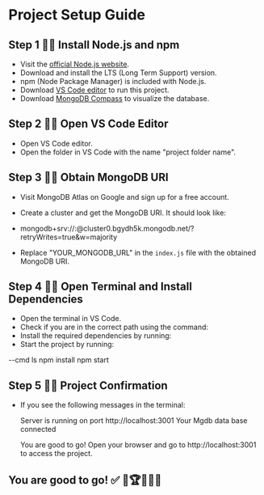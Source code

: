 # Project Setup Guide

## Step 1 🎯🎯 Install Node.js and npm

- Visit the [official Node.js website](https://nodejs.org/).
- Download and install the LTS (Long Term Support) version.
- npm (Node Package Manager) is included with Node.js.
- Download [VS Code editor](https://code.visualstudio.com/) to run this project.
- Download [MongoDB Compass](https://www.mongodb.com/try/download/compass) to visualize the database.

## Step 2 🎯🎯 Open VS Code Editor

- Open VS Code editor.
- Open the folder in VS Code with the name "project folder name".

## Step 3 🎯🎯 Obtain MongoDB URI

- Visit MongoDB Atlas on Google and sign up for a free account.
- Create a cluster and get the MongoDB URI. It should look like:
- mongodb+srv://<username>:<password>@cluster0.bgydh5k.mongodb.net/?retryWrites=true&w=majority

- Replace "YOUR_MONGODB_URL" in the `index.js` file with the obtained MongoDB URI.

## Step 4 🎯🎯 Open Terminal and Install Dependencies

- Open the terminal in VS Code.
- Check if you are in the correct path using the command:
- Install the required dependencies by running:
- Start the project by running:

--cmd
ls
npm install
npm start

## Step 5 🎯🎯 Project Confirmation

- If you see the following messages in the terminal:

  Server is running on port http://localhost:3001
  Your Mgdb data base connected

  You are good to go! Open your browser and go to http://localhost:3001 to access the project.

## You are good to go! ✅ 🙌🏆🥇🎯💯
